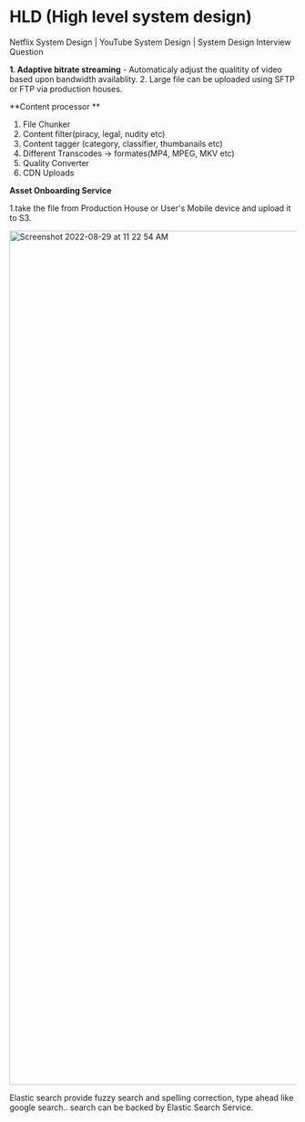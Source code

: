 # HLD (High level system design)

Netflix System Design | YouTube System Design | System Design Interview Question

**1. Adaptive bitrate streaming** - Automaticaly adjust the qualitity of video based upon bandwidth availablity.
2. Large file can be uploaded using SFTP or FTP via production houses.




**Content processor **

  1. File Chunker
  2. Content filter(piracy, legal, nudity etc)
  3. Content tagger (category, classifier, thumbanails etc)
  4. Different Transcodes -> formates(MP4, MPEG, MKV etc)
  5. Quality Converter
  6. CDN Uploads 


**Asset Onboarding Service**

  1.take the file from Production House or User's Mobile device and upload it to S3.
  
  
  <img width="1497" alt="Screenshot 2022-08-29 at 11 22 54 AM" src="https://user-images.githubusercontent.com/13814143/187132131-32618b6e-9f8d-4150-8d81-693089c7a108.png">

  
Elastic search provide fuzzy search and spelling correction, type ahead like google search.. search can be backed by Elastic Search Service.
